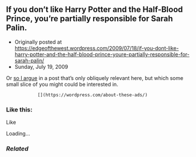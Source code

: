 ## If you don’t like Harry Potter and the Half-Blood Prince, you’re partially responsible for Sarah Palin.

 * Originally posted at https://edgeofthewest.wordpress.com/2009/07/18/if-you-dont-like-harry-potter-and-the-half-blood-prince-youre-partially-responsible-for-sarah-palin/
 * Sunday, July 19, 2009

Or [so I argue](http://acephalous.typepad.com/acephalous/2009/07/superior-adaptations-of-inferior-novels-harry-potter-and-the-halfblood-prince.html) in a post that’s only obliquely relevant here, but which some small slice of you might could be interested in.

		

			

				[](https://wordpress.com/about-these-ads/)
				

					
				

			

		

### Like this:

Like

 
Loading...

[]()

### _Related_

